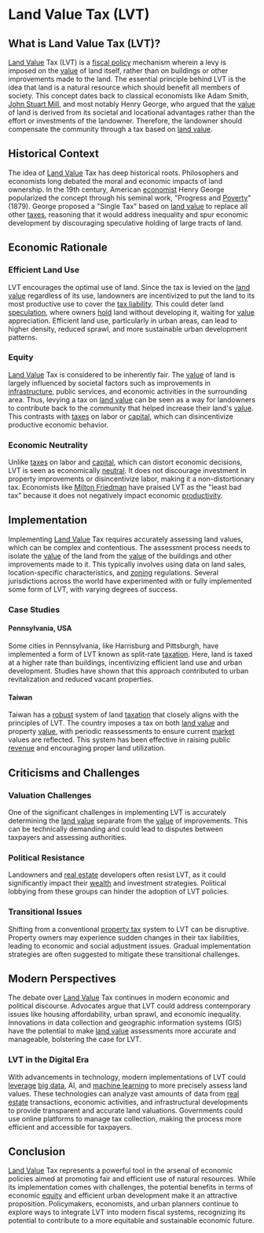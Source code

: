 # Land Value Tax (LVT)

## What is Land Value Tax (LVT)?

[Land Value](../l/land_value.md) Tax (LVT) is a [fiscal policy](../f/fiscal_policy.md) mechanism wherein a levy is imposed on the [value](../v/value.md) of land itself, rather than on buildings or other improvements made to the land. The essential principle behind LVT is the idea that land is a natural resource which should benefit all members of society. This concept dates back to classical economists like Adam Smith, [John Stuart Mill](../j/john_stuart_mill.md), and most notably Henry George, who argued that the [value](../v/value.md) of land is derived from its societal and locational advantages rather than the effort or investments of the landowner. Therefore, the landowner should compensate the community through a tax based on [land value](../l/land_value.md).

## Historical Context

The idea of [Land Value](../l/land_value.md) Tax has deep historical roots. Philosophers and economists long debated the moral and economic impacts of land ownership. In the 19th century, American [economist](../e/economist.md) Henry George popularized the concept through his seminal work, "Progress and [Poverty](../p/poverty.md)" (1879). George proposed a "Single Tax" based on [land value](../l/land_value.md) to replace all other [taxes](../t/taxes.md), reasoning that it would address inequality and spur economic development by discouraging speculative holding of large tracts of land.

## Economic Rationale

### Efficient Land Use

LVT encourages the optimal use of land. Since the tax is levied on the [land value](../l/land_value.md) regardless of its use, landowners are incentivized to put the land to its most productive use to cover the [tax liability](../t/tax_liability.md). This could deter land [speculation](../s/speculation.md), where owners [hold](../h/hold.md) land without developing it, waiting for [value](../v/value.md) appreciation. Efficient land use, particularly in urban areas, can lead to higher density, reduced sprawl, and more sustainable urban development patterns.

### Equity

[Land Value](../l/land_value.md) Tax is considered to be inherently fair. The [value](../v/value.md) of land is largely influenced by societal factors such as improvements in [infrastructure](../i/infrastructure.md), public services, and economic activities in the surrounding area. Thus, levying a tax on [land value](../l/land_value.md) can be seen as a way for landowners to contribute back to the community that helped increase their land's [value](../v/value.md). This contrasts with [taxes](../t/taxes.md) on labor or [capital](../c/capital.md), which can disincentivize productive economic behavior.

### Economic Neutrality

Unlike [taxes](../t/taxes.md) on labor and [capital](../c/capital.md), which can distort economic decisions, LVT is seen as economically [neutral](../n/neutral.md). It does not discourage investment in property improvements or disincentivize labor, making it a non-distortionary tax. Economists like [Milton Friedman](../m/milton_friedman.md) have praised LVT as the "least bad tax" because it does not negatively impact economic [productivity](../p/productivity.md).

## Implementation

Implementing [Land Value](../l/land_value.md) Tax requires accurately assessing land values, which can be complex and contentious. The assessment process needs to isolate the [value](../v/value.md) of the land from the [value](../v/value.md) of the buildings and other improvements made to it. This typically involves using data on land sales, location-specific characteristics, and [zoning](../z/zoning.md) regulations. Several jurisdictions across the world have experimented with or fully implemented some form of LVT, with varying degrees of success.

### Case Studies

#### Pennsylvania, USA

Some cities in Pennsylvania, like Harrisburg and Pittsburgh, have implemented a form of LVT known as split-rate [taxation](../t/taxation.md). Here, land is taxed at a higher rate than buildings, incentivizing efficient land use and urban development. Studies have shown that this approach contributed to urban revitalization and reduced vacant properties.

#### Taiwan

Taiwan has a [robust](../r/robust.md) system of land [taxation](../t/taxation.md) that closely aligns with the principles of LVT. The country imposes a tax on both [land value](../l/land_value.md) and property [value](../v/value.md), with periodic reassessments to ensure current [market](../m/market.md) values are reflected. This system has been effective in raising public [revenue](../r/revenue.md) and encouraging proper land utilization.

## Criticisms and Challenges

### Valuation Challenges

One of the significant challenges in implementing LVT is accurately determining the [land value](../l/land_value.md) separate from the [value](../v/value.md) of improvements. This can be technically demanding and could lead to disputes between taxpayers and assessing authorities.

### Political Resistance

Landowners and [real estate](../r/real_estate.md) developers often resist LVT, as it could significantly impact their [wealth](../w/wealth.md) and investment strategies. Political lobbying from these groups can hinder the adoption of LVT policies.

### Transitional Issues

Shifting from a conventional [property tax](../p/property_tax.md) system to LVT can be disruptive. Property owners may experience sudden changes in their tax liabilities, leading to economic and social adjustment issues. Gradual implementation strategies are often suggested to mitigate these transitional challenges.

## Modern Perspectives

The debate over [Land Value](../l/land_value.md) Tax continues in modern economic and political discourse. Advocates argue that LVT could address contemporary issues like housing affordability, urban sprawl, and economic inequality. Innovations in data collection and geographic information systems (GIS) have the potential to make [land value](../l/land_value.md) assessments more accurate and manageable, bolstering the case for LVT.

### LVT in the Digital Era

With advancements in technology, modern implementations of LVT could [leverage](../l/leverage.md) [big data](../b/big_data_in_trading.md), AI, and [machine learning](../m/machine_learning.md) to more precisely assess land values. These technologies can analyze vast amounts of data from [real estate](../r/real_estate.md) transactions, economic activities, and infrastructural developments to provide transparent and accurate land valuations. Governments could use online platforms to manage tax collection, making the process more efficient and accessible for taxpayers.

## Conclusion

[Land Value](../l/land_value.md) Tax represents a powerful tool in the arsenal of economic policies aimed at promoting fair and efficient use of natural resources. While its implementation comes with challenges, the potential benefits in terms of economic [equity](../e/equity.md) and efficient urban development make it an attractive proposition. Policymakers, economists, and urban planners continue to explore ways to integrate LVT into modern fiscal systems, recognizing its potential to contribute to a more equitable and sustainable economic future.